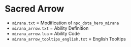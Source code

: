 # Sacred Arrow

- `mirana.txt` = Modification of `npc_dota_hero_mirana`
- `mirana_arrow.txt` = Ability Definition
- `mirana_arrow.lua` = Ability Code
- `mirana_arrow_tooltips_english.txt` = English Tooltips
